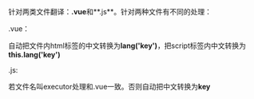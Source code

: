针对两类文件翻译：**.vue**和**.js**。针对两种文件有不同的处理：

.vue：

自动把文件内html标签的中文转换为**lang('key')**，把script标签内中文转换为**this.lang('key')**

.js:

若文件名叫executor处理和.vue一致。否则自动把中文转换为**key**